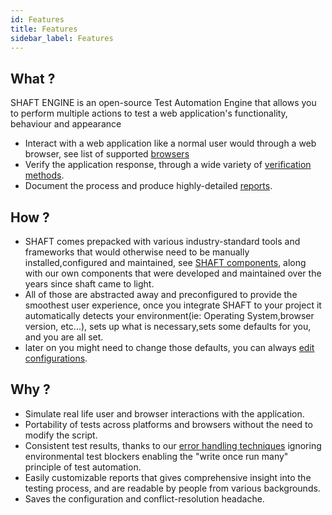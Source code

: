 ```yaml
---
id: Features
title: Features
sidebar_label: Features
---
```


## What ? 
SHAFT ENGINE is an open-source Test Automation Engine that allows you to perform multiple actions to test a web application's functionality, behaviour and appearance
- Interact with a web application like a normal user would through a web browser, see list of supported [browsers]
- Verify the application response, through a wide variety of [verification methods].
- Document the process and produce highly-detailed [reports].

## How ? 
- SHAFT comes prepacked with various industry-standard tools and frameworks that would otherwise need to be manually installed,configured and maintained, see [SHAFT components], along with our own components that were developed and maintained over the years since shaft came to light.
- All of those are abstracted away and preconfigured to provide the smoothest user experience, once you integrate SHAFT to your project it automatically detects your environment(ie: Operating System,browser version, etc...), sets up what is necessary,sets some defaults for you, and you are all set.
- later on you might need to change those defaults, you can always [edit configurations].

## Why ? 
- Simulate real life user and browser interactions with the application. 
- Portability of tests across platforms and browsers without the need to modify the script.
- Consistent test results, thanks to our [error handling techniques] ignoring environmental test blockers enabling the "write once run many" principle of test automation.
- Easily customizable reports that gives comprehensive insight into the testing process, and are readable by people from various backgrounds.
- Saves the configuration and conflict-resolution headache.

[browsers]: <#>
[reports]: <#>
[verification methods]: <#>
[SHAFT components]: <#>
[error handling techniques]: <#>
[edit configurations]: <#>